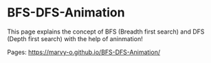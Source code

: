 # BFS-DFS-Animation
This page explains the concept of BFS (Breadth first search) and DFS (Depth first search) with the help of aninmation!

Pages: https://marvy-o.github.io/BFS-DFS-Animation/
